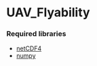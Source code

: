 # UAV_Flyability

### Required libraries 
- <a href= "https://unidata.github.io/netcdf4-python/netCDF4/index.html"> netCDF4 </a> 
- <a href= "https://numpy.org/"> numpy </a> 
